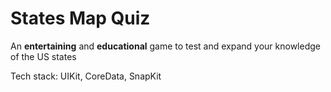 # States Map Quiz
An <b>entertaining</b> and <b>educational</b> game to test and expand your knowledge of the US states

Tech stack: UIKit, CoreData, SnapKit
